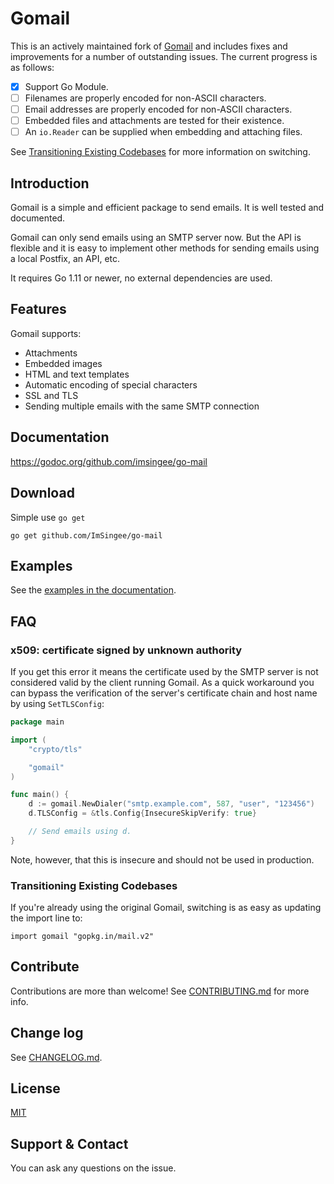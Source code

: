 # Gomail

This is an actively maintained fork of [Gomail][1] and includes fixes and
improvements for a number of outstanding issues. The current progress is
as follows:

 - [x] Support Go Module.
 - [ ] Filenames are properly encoded for non-ASCII characters.
 - [ ] Email addresses are properly encoded for non-ASCII characters.
 - [ ] Embedded files and attachments are tested for their existence.
 - [ ] An `io.Reader` can be supplied when embedding and attaching files.

See [Transitioning Existing Codebases][2] for more information on switching.

[1]: https://github.com/go-mail/mail/tree/v2
[2]: #transitioning-existing-codebases

## Introduction

Gomail is a simple and efficient package to send emails. It is well tested and
documented.

Gomail can only send emails using an SMTP server now. But the API is flexible and it
is easy to implement other methods for sending emails using a local Postfix, an
API, etc.

It requires Go 1.11 or newer, no external dependencies are used.

## Features

Gomail supports:
- Attachments
- Embedded images
- HTML and text templates
- Automatic encoding of special characters
- SSL and TLS
- Sending multiple emails with the same SMTP connection

## Documentation

https://godoc.org/github.com/imsingee/go-mail


## Download

Simple use `go get`

```
go get github.com/ImSingee/go-mail
```

## Examples

See the [examples in the documentation](http://godoc.org/github.com/imsingee/go-mail#example-package).


## FAQ

### x509: certificate signed by unknown authority

If you get this error it means the certificate used by the SMTP server is not
considered valid by the client running Gomail. As a quick workaround you can
bypass the verification of the server's certificate chain and host name by using
`SetTLSConfig`:

```go
package main

import (
	"crypto/tls"

	"gomail"
)

func main() {
	d := gomail.NewDialer("smtp.example.com", 587, "user", "123456")
	d.TLSConfig = &tls.Config{InsecureSkipVerify: true}

	// Send emails using d.
}
```

Note, however, that this is insecure and should not be used in production.

### Transitioning Existing Codebases

If you're already using the original Gomail, switching is as easy as updating
the import line to:

```
import gomail "gopkg.in/mail.v2"
```

## Contribute

Contributions are more than welcome! See [CONTRIBUTING.md](CONTRIBUTING.md) for
more info.


## Change log

See [CHANGELOG.md](CHANGELOG.md).


## License

[MIT](LICENSE)


## Support & Contact

You can ask any questions on the issue.
